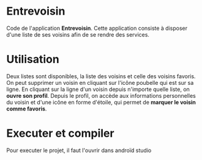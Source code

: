 # Entrevoisin

Code de l'application **Entrevoisin**. Cette application consiste à disposer d'une liste de ses voisins afin de se rendre des services.

# Utilisation

Deux listes sont disponibles, la liste des voisins et celle des voisins favoris. 
On peut supprimer un voisin en cliquant sur l'icône poubelle qui est sur sa ligne. En cliquant sur la ligne d'un voisin depuis n'importe quelle liste, on **ouvre son profil**.
Depuis le profil, on accède aux informations personnelles du voisin et d'une icône en forme d'étoile, qui permet de **marquer le voisin comme favoris**.  

# Executer et compiler

Pour executer le projet, il faut l'ouvrir dans androïd studio
